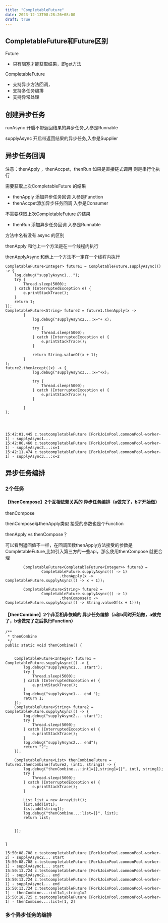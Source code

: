 ```yaml
---
title: "CompletableFuture"
date: 2023-12-13T08:28:26+08:00
draft: true
---
```


## CompletableFuture和Future区别

Future

- 只有阻塞才能获取结果，即get方法



CompletableFuture 

- 支持异步方法回调，
- 支持多任务编排
- 支持异常处理

##  创建异步任务



runAsync 开启不带返回结果的异步任务,入参是Runnable

supplyAsync 开启带返回结果的异步任务,入参是Supplier



##  异步任务回调

注意：thenApply ，thenAccpet，thenRun 如果是直接链式调用 则是串行化执行




需要获取上次CompletableFuture 的结果

- thenApply 添加异步任务回调 入参是Function
- thenAccpet添加异步任务回调 入参是Consumer

不需要获取上次CompletableFuture 的结果

- thenRun 添加异步任务回调 入参是Runnable





方法中名有没有 async 的区别

thenApply 和他上一个方法是在一个线程内执行

thenApplyAsync 和他上一个方法不一定在一个线程内执行

```
CompletableFuture<Integer> future1 = CompletableFuture.supplyAsync(() -> {
    log.debug("supplyAsync1...");
    try {
        Thread.sleep(5000);
    } catch (InterruptedException e) {
        e.printStackTrace();
    }
    return 1;
});
CompletableFuture<String> future2 = future1.thenApply(x ->
        {
            log.debug("supplyAsync2...:x="+ x);

            try {
                Thread.sleep(5000);
            } catch (InterruptedException e) {
                e.printStackTrace();
            }

            return String.valueOf(x + 1);
        }
);
future2.thenAccept((x) -> {
            log.debug("supplyAsync3...:x="+x);

            try {
                Thread.sleep(5000);
            } catch (InterruptedException e) {
                e.printStackTrace();
            }

        }
);




```
```
15:42:01.445 c.testcompletableFuture [ForkJoinPool.commonPool-worker-1] - supplyAsync1...
15:42:06.460 c.testcompletableFuture [ForkJoinPool.commonPool-worker-1] - supplyAsync2...:x=1
15:42:11.474 c.testcompletableFuture [ForkJoinPool.commonPool-worker-1] - supplyAsync3...:x=2
```




##  异步任务编排


### 2个任务


#### 【thenCompose】2个互相依赖关系的 异步任务编排（a做完了，b才开始做）

thenCompose

thenCompose与thenApply类似   接受的参数也是个Function

thenApply  vs thenCompose？

可以看到返回值不一样，在回调函数thenApply方法接受的参数是CompletableFuture,比如引入第三方的一些api，那么使用thenCompose 就更合理

```
        CompletableFuture<CompletableFuture<Integer>> future3 =
                CompletableFuture.supplyAsync(() -> 1)
                        .thenApply(x -> CompletableFuture.supplyAsync(() -> x + 1));

        CompletableFuture<String> future2 =
                CompletableFuture.supplyAsync(() -> 1)
                        .thenCompose(x -> CompletableFuture.supplyAsync(() -> String.valueOf(x + 1)));
```



#### 【thenCombine】2个非互相非依赖的 异步任务编排（a和b同时开始做，a做完了，b也做完了之后执行Function）

```
/**
 * thenCombine
 */
public static void thenCombine() {


    CompletableFuture<Integer> future1 = CompletableFuture.supplyAsync(() -> {
        log.debug("supplyAsync1... start");
        try {
            Thread.sleep(5000);
        } catch (InterruptedException e) {
            e.printStackTrace();
        }
        log.debug("supplyAsync1... end ");
        return 1;
    });
    CompletableFuture<String> future2 = CompletableFuture.supplyAsync(() -> {
        log.debug("supplyAsync2... start");
        try {
            Thread.sleep(5000);
        } catch (InterruptedException e) {
            e.printStackTrace();
        }
        log.debug("supplyAsync2... end");
        return "2";
    });

    CompletableFuture<List> thenCombineFuture = future1.thenCombine(future2, (int1, string1) -> {
        log.debug("thenCombine...:int1={},string1={}", int1, string1);
        try {
            Thread.sleep(5000);
        } catch (InterruptedException e) {
            e.printStackTrace();
        }

        List list = new ArrayList();
        list.add(int1);
        list.add(string1);
        log.debug("thenCombine...:list={}", list);
        return list;


    });


}
```

```
15:50:08.708 c.testcompletableFuture [ForkJoinPool.commonPool-worker-2] - supplyAsync2... start
15:50:08.708 c.testcompletableFuture [ForkJoinPool.commonPool-worker-1] - supplyAsync1... start
15:50:13.724 c.testcompletableFuture [ForkJoinPool.commonPool-worker-2] - supplyAsync2... end
15:50:13.724 c.testcompletableFuture [ForkJoinPool.commonPool-worker-1] - supplyAsync1... end 
15:50:13.724 c.testcompletableFuture [ForkJoinPool.commonPool-worker-1] - thenCombine...:int1=1,string1=2
15:50:18.725 c.testcompletableFuture [ForkJoinPool.commonPool-worker-1] - thenCombine...:list=[1, 2]
```





### 多个异步任务的编排

